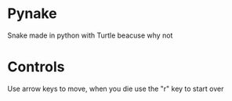 # Pynake
Snake made in python with Turtle beacuse why not

# Controls

Use arrow keys to move, when you die use the "r" key to start over

